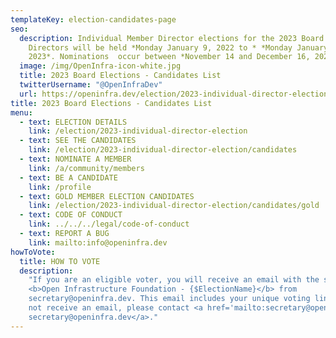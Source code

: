 ```yaml
---
templateKey: election-candidates-page
seo:
  description: Individual Member Director elections for the 2023 Board of
    Directors will be held *Monday January 9, 2022 to * *Monday January 16,
    2023*. Nominations  occur between *November 14 and December 16, 2022*.
  image: /img/OpenInfra-icon-white.jpg
  title: 2023 Board Elections - Candidates List
  twitterUsername: "@OpenInfraDev"
  url: https://openinfra.dev/election/2023-individual-director-election/candidates
title: 2023 Board Elections - Candidates List
menu:
  - text: ELECTION DETAILS
    link: /election/2023-individual-director-election
  - text: SEE THE CANDIDATES
    link: /election/2023-individual-director-election/candidates
  - text: NOMINATE A MEMBER
    link: /a/community/members
  - text: BE A CANDIDATE
    link: /profile
  - text: GOLD MEMBER ELECTION CANDIDATES
    link: /election/2023-individual-director-election/candidates/gold
  - text: CODE OF CONDUCT
    link: ../../../legal/code-of-conduct
  - text: REPORT A BUG
    link: mailto:info@openinfra.dev
howToVote:
  title: HOW TO VOTE
  description:
    "If you are an eligible voter, you will receive an email with the subject
    <b>Open Infrastructure Foundation - {$ElectionName}</b> from
    secretary@openinfra.dev. This email includes your unique voting link. If you do
    not receive an email, please contact <a href='mailto:secretary@openinfra.dev'>
    secretary@openinfra.dev</a>."
---
```

